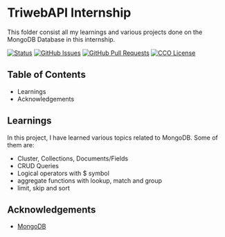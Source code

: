# TriwebAPI Internship
This folder consist all my learnings and various projects done on the MongoDB Database in this internship.

[![Status](https://img.shields.io/badge/status-active-success.svg)](https://github.com/krish3742/TriwebAPI-Learning/) [![GitHub Issues](https://img.shields.io/github/issues/krish3742/TriwebAPI-Learning.svg)](https://github.com/krish3742/TriwebAPI-Learning/issues) [![GitHub Pull Requests](https://img.shields.io/github/issues-pr/krish3742/TriwebAPI-Learning.svg)](https://github.com/krish3742/TriwebAPI-Learning/pulls) [![CCO License](https://img.shields.io/badge/license-CCO-yellow.svg)](https://creativecommons.org/publicdomain/zero/1.0/)

## Table of Contents

 - Learnings
 - Acknowledgements

## Learnings

In this project, I have learned various topics related to MongoDB. Some of them are:

- Cluster, Collections, Documents/Fields
- CRUD Queries
- Logical operators with $ symbol
- aggregate functions with lookup, match and group
- limit, skip and sort

## Acknowledgements

 - [MongoDB](https://www.youtube.com/playlist?list=PLIfcYFqzDXHkSPsm1DfMuA0TEgpycA2e1)
